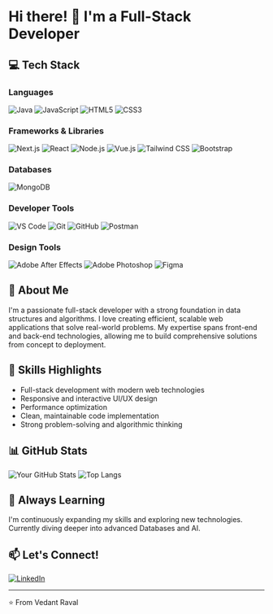 # Hi there! 👋 I'm a Full-Stack Developer

## 💻 Tech Stack

### Languages
![Java](https://img.shields.io/badge/Java-ED8B00?style=for-the-badge&logo=java&logoColor=white)
![JavaScript](https://img.shields.io/badge/JavaScript-F7DF1E?style=for-the-badge&logo=javascript&logoColor=black)
![HTML5](https://img.shields.io/badge/HTML5-E34F26?style=for-the-badge&logo=html5&logoColor=white)
![CSS3](https://img.shields.io/badge/CSS3-1572B6?style=for-the-badge&logo=css3&logoColor=white)

### Frameworks & Libraries
![Next.js](https://img.shields.io/badge/Next.js-000000?style=for-the-badge&logo=nextdotjs&logoColor=white)
![React](https://img.shields.io/badge/React-61DAFB?style=for-the-badge&logo=react&logoColor=black)
![Node.js](https://img.shields.io/badge/Node.js-339933?style=for-the-badge&logo=nodedotjs&logoColor=white)
![Vue.js](https://img.shields.io/badge/Vue.js-4FC08D?style=for-the-badge&logo=vuedotjs&logoColor=white)
![Tailwind CSS](https://img.shields.io/badge/Tailwind_CSS-38B2AC?style=for-the-badge&logo=tailwind-css&logoColor=white)
![Bootstrap](https://img.shields.io/badge/Bootstrap-7952B3?style=for-the-badge&logo=bootstrap&logoColor=white)

### Databases
![MongoDB](https://img.shields.io/badge/MongoDB-47A248?style=for-the-badge&logo=mongodb&logoColor=white)

### Developer Tools
![VS Code](https://img.shields.io/badge/VS_Code-0078D4?style=for-the-badge&logo=visual%20studio%20code&logoColor=white)
![Git](https://img.shields.io/badge/Git-F05032?style=for-the-badge&logo=git&logoColor=white)
![GitHub](https://img.shields.io/badge/GitHub-181717?style=for-the-badge&logo=github&logoColor=white)
![Postman](https://img.shields.io/badge/Postman-FF6C37?style=for-the-badge&logo=postman&logoColor=white)

### Design Tools
![Adobe After Effects](https://img.shields.io/badge/Adobe_After_Effects-9999FF?style=for-the-badge&logo=adobe-after-effects&logoColor=white)
![Adobe Photoshop](https://img.shields.io/badge/Adobe_Photoshop-31A8FF?style=for-the-badge&logo=adobe-photoshop&logoColor=white)
![Figma](https://img.shields.io/badge/Figma-F24E1E?style=for-the-badge&logo=figma&logoColor=white)

## 🚀 About Me

I'm a passionate full-stack developer with a strong foundation in data structures and algorithms. I love creating efficient, scalable web applications that solve real-world problems. My expertise spans front-end and back-end technologies, allowing me to build comprehensive solutions from concept to deployment.

## 🔧 Skills Highlights
- Full-stack development with modern web technologies
- Responsive and interactive UI/UX design
- Performance optimization
- Clean, maintainable code implementation
- Strong problem-solving and algorithmic thinking

## 📊 GitHub Stats
![Your GitHub Stats](https://github-readme-stats.vercel.app/api?username=VedantRaval3011&show_icons=true&theme=radical)
![Top Langs](https://github-readme-stats.vercel.app/api/top-langs/?username=VedantRaval3011&layout=compact&theme=radical)

## 🌱 Always Learning
I'm continuously expanding my skills and exploring new technologies. Currently diving deeper into advanced Databases and AI.

## 📫 Let's Connect!
[![LinkedIn](https://img.shields.io/badge/LinkedIn-0077B5?style=for-the-badge&logo=linkedin&logoColor=white)](https://www.linkedin.com/in/vedant-raval-69967320a/)


---

⭐️ From Vedant Raval